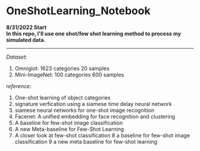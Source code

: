 # OneShotLearning_Notebook
**8/31/2022 Start**
<br>
**In this repo, I'll use one shot/few shot learning method to process my simulated data.**
____

*Dataset*:<br> 
1. Omniglot: 1623 categories 20 samples
2. Mini-ImageNet: 100 categories 600 samples

*reference*:<br>
1. One-shot learning of object categories
2. signature verfication using a siamese time delay neural network
3. siamese neural networks for one-shot image recognition
4. Facenet: A unified embedding for face recognition and clustering
5. A baseline for few-shot image classification
6. A new Meta-baseline for Few-Shot Learning
7. A closer look at few-shot classification
8 a baseline for few-shot image classification
9 a new meta baseline for few-shot learning

